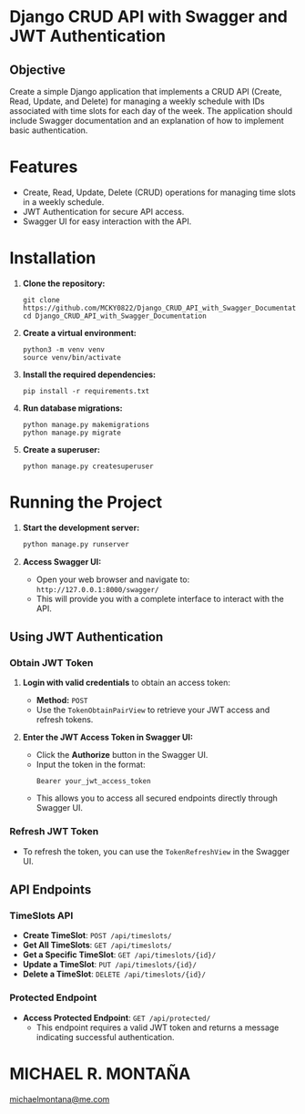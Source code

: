 # Django CRUD API with Swagger and JWT Authentication

## Objective

Create a simple Django application that implements a CRUD API (Create, Read, Update, and Delete) for managing a weekly schedule with IDs associated with time slots for each day of the week. The application should include Swagger documentation and an explanation of how to implement basic authentication.

# Features

- Create, Read, Update, Delete (CRUD) operations for managing time slots in a weekly schedule.
- JWT Authentication for secure API access.
- Swagger UI for easy interaction with the API.


# Installation

1. **Clone the repository:**

   ```
   git clone https://github.com/MCKY0822/Django_CRUD_API_with_Swagger_Documentation.git
   cd Django_CRUD_API_with_Swagger_Documentation
   ```

2. **Create a virtual environment:**

   ```
   python3 -m venv venv
   source venv/bin/activate
   ```

3. **Install the required dependencies:**

   ```
   pip install -r requirements.txt
   ```

4. **Run database migrations:**

   ```
   python manage.py makemigrations
   python manage.py migrate
   ```

5. **Create a superuser:**

   ```
   python manage.py createsuperuser
   ```

# Running the Project

1. **Start the development server:**

   ```bash
   python manage.py runserver
   ```

2. **Access Swagger UI:**

   - Open your web browser and navigate to: `http://127.0.0.1:8000/swagger/`
   - This will provide you with a complete interface to interact with the API.

## Using JWT Authentication

### Obtain JWT Token

1. **Login with valid credentials** to obtain an access token:
   - **Method:** `POST`
   - Use the `TokenObtainPairView` to retrieve your JWT access and refresh tokens.

2. **Enter the JWT Access Token in Swagger UI:**
   - Click the **Authorize** button in the Swagger UI.
   - Input the token in the format:
     ```
     Bearer your_jwt_access_token
     ```
   - This allows you to access all secured endpoints directly through Swagger UI.

### Refresh JWT Token

- To refresh the token, you can use the `TokenRefreshView` in the Swagger UI.

## API Endpoints

### TimeSlots API

- **Create TimeSlot**: `POST /api/timeslots/`
- **Get All TimeSlots**: `GET /api/timeslots/`
- **Get a Specific TimeSlot**: `GET /api/timeslots/{id}/`
- **Update a TimeSlot**: `PUT /api/timeslots/{id}/`
- **Delete a TimeSlot**: `DELETE /api/timeslots/{id}/`

### Protected Endpoint

- **Access Protected Endpoint**: `GET /api/protected/`
  - This endpoint requires a valid JWT token and returns a message indicating successful authentication.

#

# MICHAEL R. MONTAÑA
michaelmontana@me.com

